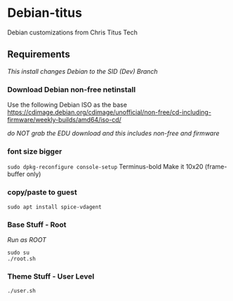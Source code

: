 # Debian-titus
Debian customizations from Chris Titus Tech

## Requirements
_This install changes Debian to the SID (Dev) Branch_

### Download Debian non-free netinstall
Use the following Debian ISO as the base <https://cdimage.debian.org/cdimage/unofficial/non-free/cd-including-firmware/weekly-builds/amd64/iso-cd/>

*do NOT grab the EDU download and this includes non-free and firmware*

### font size bigger
`sudo dpkg-reconfigure console-setup`
Terminus-bold
Make it 10x20 (frame-buffer only)

### copy/paste to guest
`sudo apt install spice-vdagent`

### Base Stuff - Root

_Run as ROOT_
```
sudo su
./root.sh
```

### Theme Stuff - User Level
 ```
 ./user.sh
 ```
